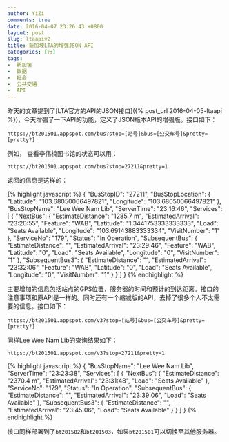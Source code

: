 ```yaml
---
author: YiZi
comments: true
date: 2016-04-07 23:26:43 +0800
layout: post
slug: ltaapiv2
title: 新加坡LTA的增强JSON API
categories: [行]
tags:
-  新加坡
-  数据
-  社会
-  公共交通
-  API
---
```

昨天的文章提到了[LTA官方的API的JSON接口]({% post_url 2016-04-05-ltaapi %})，今天增强了一下API的功能，定义了JSON版本API的增强版。接口如下：

`https://bt201501.appspot.com/bus?stop=[站号]&bus=[公交车号]&pretty=[pretty?]`

例如，
查看李伟楠图书馆的状态可以用：

`https://bt201501.appspot.com/bus?stop=27211&pretty=1`

返回的信息是这样的：

{% highlight javascript %}
{
    "BusStopID": "27211", 
    "BusStopLocation": {
        "Latitude": "103.68050066497821", 
        "Longitude": "103.68050066497821"
    }, 
    "BusStopName": "Lee Wee Nam Lib", 
    "ServerTime": "23:16:46", 
    "Services": [
        {
            "NextBus": {
                "EstimateDistance": "1285.7 m", 
                "EstimatedArrival": "23:20:55", 
                "Feature": "WAB", 
                "Latitude": "1.3441753333333333", 
                "Load": "Seats Available", 
                "Longitude": "103.69143883333334", 
                "VisitNumber": "1"
            }, 
            "ServiceNo": "179", 
            "Status": "In Operation", 
            "SubsequentBus": {
                "EstimateDistance": "", 
                "EstimatedArrival": "23:29:46", 
                "Feature": "WAB", 
                "Latitude": "0", 
                "Load": "Seats Available", 
                "Longitude": "0", 
                "VisitNumber": "1"
            }, 
            "SubsequentBus3": {
                "EstimateDistance": "", 
                "EstimatedArrival": "23:32:06", 
                "Feature": "WAB", 
                "Latitude": "0", 
                "Load": "Seats Available", 
                "Longitude": "0", 
                "VisitNumber": "1"
            }
        }
    ]
}
{% endhighlight %}

主要增加的信息包括站点的GPS位置，服务器的时间和预计的到达距离。接口的注意事项和原API是一样的。同时还有一个缩减版的API，去掉了很多个人不太需要的信息。接口如下：

`https://bt201501.appspot.com/v3?stop=[站号]&bus=[公交车号]&pretty=[pretty?]`

同样Lee Wee Nam Lib的查询结果如下：

`https://bt201501.appspot.com/v3?stop=27211&pretty=1`

{% highlight javascript %}
{
    "BusStopName": "Lee Wee Nam Lib", 
    "ServerTime": "23:23:38", 
    "Services": [
        {
            "NextBus": {
                "EstimateDistance": "2370.4 m", 
                "EstimatedArrival": "23:31:48", 
                "Load": "Seats Available"
            }, 
            "ServiceNo": "179", 
            "Status": "In Operation", 
            "SubsequentBus": {
                "EstimateDistance": "", 
                "EstimatedArrival": "23:39:06", 
                "Load": "Seats Available"
            }, 
            "SubsequentBus3": {
                "EstimateDistance": "", 
                "EstimatedArrival": "23:45:06", 
                "Load": "Seats Available"
            }
        }
    ]
}
{% endhighlight %}

接口同样部署到了`bt201502`和`bt201503`，如果`bt201501`可以切换至其他服务器。